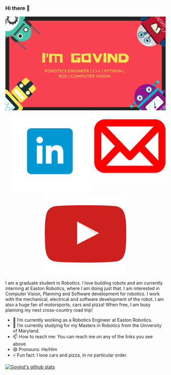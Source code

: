 <!--

Here are some ideas to get you started:
**govindak-umd/govindak-umd** is a ✨ _special_ ✨ repository because its `README.md` (this file) appears on your GitHub profile.




<p align="center">
  <img src="https://github.com/govindak-umd/govindak-umd/blob/master/github_cover.PNG", style="border:0px;margin:0px;float:right" />
</p>
<p align="center">
  <a href="mailto: govindak@umd.edu">
  <img src="https://github.com/govindak-umd/govindak-umd/blob/master/github_gmail.jpg", style="border:0px;margin:0px;float:right" />
  </a>


  <a href="https://www.linkedin.com/in/govindajithkumar/">
  <img src="https://github.com/govindak-umd/govindak-umd/blob/master/github_linkedin.png" />
  </a>
                                                                                      
  <a href="https://www.youtube.com/channel/UCJEkJ1tzPPUAdqk7tz9PLmg/videos">
  <img src="https://github.com/govindak-umd/govindak-umd/blob/master/github_youtube.png", style=”float:right”/>
  </a>
</p>
-->

### Hi there 👋
<p align="center">
  <img src="https://github.com/govindak-umd/govindak-umd/blob/master/github_cover.PNG", style="border:0px;margin:0px;float:right" />
</p>

<p align="center">
  <a href="mailto: govindak@umd.edu">
  <img src="https://github.com/govindak-umd/govindak-umd/blob/master/github_gmail.jpg", style="border:0px;margin:0px;float:right" />
  </a>
  <a href="https://www.linkedin.com/in/govindajithkumar/">
  <img src="https://github.com/govindak-umd/govindak-umd/blob/master/github_linkedin.png" />
  </a>
                                                                                      
  <a href="https://www.youtube.com/channel/UCJEkJ1tzPPUAdqk7tz9PLmg/videos">
  <img src="https://github.com/govindak-umd/govindak-umd/blob/master/github_youtube.png", style=”float:right”/>
  </a>

I am a graduate student in Robotics. I love building robots and am currently interning at Easton Robotics, where I am doing just that. I am interested in Computer Vision, Planning and Software development for robotics. I work with the mechanical, electrical and software development of the robot. I am also a huge fan of motorsports, cars and pizza! When free, I am busy planning my next cross-country road trip!

- 🔭 I’m currently working as a Robotics Engineer at Easton Robotics.
- 🌱 I’m currently studying for my Masters in Robotics from the University of Maryland.
- 📫 How to reach me: You can reach me on any of the links you see above
- 😄 Pronouns: He/Him
- ⚡ Fun fact: I love cars and pizza, in no particular order.

[![Govind's github stats](https://github-readme-stats.vercel.app/api?username=govindak-umd)](https://github.com/anuraghazra/github-readme-stats)
